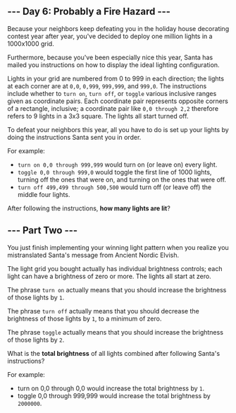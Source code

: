 ## --- Day 6: Probably a Fire Hazard ---

Because your neighbors keep defeating you in the holiday house
decorating contest year after year, you've decided to deploy one
million lights in a 1000x1000 grid.

Furthermore, because you've been especially nice this year, Santa has
mailed you instructions on how to display the ideal lighting
configuration.

Lights in your grid are numbered from 0 to 999 in each direction; the
lights at each corner are at `0,0`, `0,999`, `999,999`, and
`999,0`. The instructions include whether to `turn on`, `turn off`, or
`toggle` various inclusive ranges given as coordinate pairs. Each
coordinate pair represents opposite corners of a rectangle, inclusive;
a coordinate pair like `0,0 through 2,2` therefore refers to 9
lights in a 3x3 square. The lights all start turned off.

To defeat your neighbors this year, all you have to do is set up your
lights by doing the instructions Santa sent you in order.

For example:

- `turn on 0,0 through 999,999` would turn on (or leave on) every light.
- `toggle 0,0 through 999,0` would toggle the first line of 1000 lights,
  turning off the ones that were on, and turning on the ones that were
  off.
- `turn off 499,499 through 500,500` would turn off (or leave off) the
  middle four lights.

After following the instructions, __how many lights are lit__?

## --- Part Two ---

You just finish implementing your winning light pattern when you
realize you mistranslated Santa's message from Ancient Nordic Elvish.

The light grid you bought actually has individual brightness controls;
each light can have a brightness of zero or more. The lights all start
at zero.

The phrase `turn on` actually means that you should increase the
brightness of those lights by `1`.

The phrase `turn off` actually means that you should decrease the
brightness of those lights by `1`, to a minimum of zero.

The phrase `toggle` actually means that you should increase the
brightness of those lights by `2`.

What is the __total brightness__ of all lights combined after
following Santa's instructions?

For example:

- turn on 0,0 through 0,0 would increase the total brightness by `1`.
- toggle 0,0 through 999,999 would increase the total brightness by
  `2000000`.
